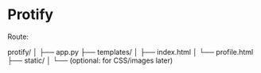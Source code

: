# Protify


Route: 

protify/
│
├── app.py
├── templates/
│   ├── index.html
│   └── profile.html
├── static/
│   └── (optional: for CSS/images later)
